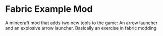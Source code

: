 # Fabric Example Mod
A minecraft mod that adds two new tools to the game: An arrow launcher and an explosive arrow launcher. Basically an exercise in fabric modding
